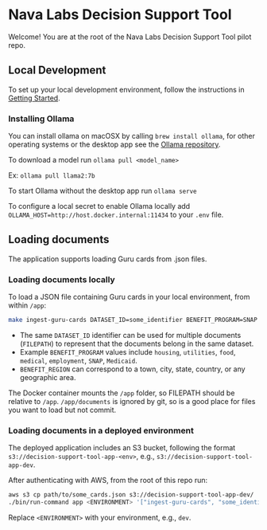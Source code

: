 # Nava Labs Decision Support Tool

Welcome! You are at the root of the Nava Labs Decision Support Tool pilot repo.

## Local Development

To set up your local development environment, follow the instructions in [Getting Started](docs/app/getting-started.md).

### Installing Ollama

You can install ollama on macOSX by calling `brew install ollama`, for other operating systems or the desktop app see the [Ollama repository](https://github.com/ollama/ollama).

To download a model run `ollama pull <model_name>`

Ex: `ollama pull llama2:7b`

To start Ollama without the desktop app run `ollama serve`

To configure a local secret to enable Ollama locally add `OLLAMA_HOST=http://host.docker.internal:11434` to your `.env` file.

## Loading documents

The application supports loading Guru cards from .json files.

### Loading documents locally

To load a JSON file containing Guru cards in your local environment, from within `/app`:

```bash
make ingest-guru-cards DATASET_ID=some_identifier BENEFIT_PROGRAM=SNAP BENEFIT_REGION=Michigan FILEPATH=path/to/some_cards.json
```

- The same `DATASET_ID` identifier can be used for multiple documents (`FILEPATH`) to represent that the documents belong in the same dataset.
- Example `BENEFIT_PROGRAM` values include `housing`, `utilities`, `food`, `medical`, `employment`, `SNAP`, `Medicaid`.
- `BENEFIT_REGION` can correspond to a town, city, state, country, or any geographic area.

The Docker container mounts the `/app` folder, so FILEPATH should be relative to `/app`. `/app/documents` is ignored by git, so is a good place for files you want to load but not commit.

### Loading documents in a deployed environment

The deployed application includes an S3 bucket, following the format `s3://decision-support-tool-app-<env>`, e.g., `s3://decision-support-tool-app-dev`.

After authenticating with AWS, from the root of this repo run:

```bash
aws s3 cp path/to/some_cards.json s3://decision-support-tool-app-dev/
./bin/run-command app <ENVIRONMENT> '["ingest-guru-cards", "some_identifier", "s3://decision-support-tool-app-dev/some_cards.json"]'
```

Replace `<ENVIRONMENT>` with your environment, e.g., `dev`.
